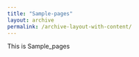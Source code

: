 ```yaml
---
title: "Sample-pages"
layout: archive
permalink: /archive-layout-with-content/
---
```

This is Sample_pages